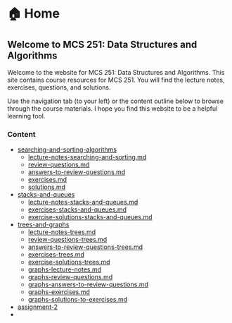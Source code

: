 # 🏠 Home

## Welcome to MCS 251: Data Structures and Algorithms

Welcome to the website for MCS 251: Data Structures and Algorithms. This site contains course resources for MCS 251. You will find the lecture notes, exercises, questions, and solutions.

Use the navigation tab (to your left) or the content outline below to browse through the course materials. I hope you find this website to be a helpful learning tool.

### Content

* [searching-and-sorting-algorithms](searching-and-sorting-algorithms/ "mention")
  * [lecture-notes-searching-and-sorting.md](searching-and-sorting-algorithms/lecture-notes-searching-and-sorting.md "mention")
  * [review-questions.md](searching-and-sorting-algorithms/review-questions.md "mention")
  * [answers-to-review-questions.md](searching-and-sorting-algorithms/answers-to-review-questions.md "mention")
  * [exercises.md](searching-and-sorting-algorithms/exercises.md "mention")
  * [solutions.md](searching-and-sorting-algorithms/solutions.md "mention")
* [stacks-and-queues](stacks-and-queues/ "mention")
  * [lecture-notes-stacks-and-queues.md](stacks-and-queues/lecture-notes-stacks-and-queues.md "mention")
  * [exercises-stacks-and-queues.md](stacks-and-queues/exercises-stacks-and-queues.md "mention")
  * [exercise-solutions-stacks-and-queues.md](stacks-and-queues/exercise-solutions-stacks-and-queues.md "mention")
* [trees-and-graphs](trees-and-graphs/ "mention")
  * [lecture-notes-trees.md](trees-and-graphs/lecture-notes-trees.md "mention")
  * [review-questions-trees.md](trees-and-graphs/review-questions-trees.md "mention")
  * [answers-to-review-questions-trees.md](trees-and-graphs/answers-to-review-questions-trees.md "mention")
  * [exercises-trees.md](trees-and-graphs/exercises-trees.md "mention")
  * [exercise-solutions-trees.md](trees-and-graphs/exercise-solutions-trees.md "mention")
  * [graphs-lecture-notes.md](trees-and-graphs/graphs-lecture-notes.md "mention")
  * [graphs-review-questions.md](trees-and-graphs/graphs-review-questions.md "mention")
  * [graphs-answers-to-review-questions.md](trees-and-graphs/graphs-answers-to-review-questions.md "mention")
  * [graphs-exercises.md](trees-and-graphs/graphs-exercises.md "mention")
  * [graphs-solutions-to-exercises.md](trees-and-graphs/graphs-solutions-to-exercises.md "mention")
* [assignment-2](assignment-2/ "mention")
*
